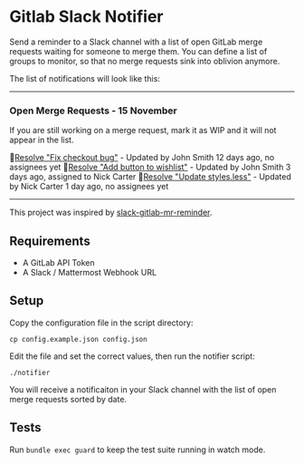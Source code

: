 # Gitlab Slack Notifier
Send a reminder to a Slack channel with a list of open GitLab merge requests waiting for someone to merge them. You can define a list of groups to monitor, so that no merge requests sink into oblivion anymore.

The list of notifications will look like this:

---
### Open Merge Requests - 15 November
If you are still working on a merge request, mark it as WIP and it will not appear in the list.

:closed_book:[Resolve "Fix checkout bug"](https://www.gitlab.com/example/checkout/merge_requests/1) - Updated by John Smith 12 days ago, no assignees yet
:orange_book:[Resolve "Add button to wishlist"](https://www.gitlab.com/example/wishlist/merge_requests/2) - Updated by John Smith 3 days ago, assigned to Nick Carter
:green_book:[Resolve "Update styles.less"](https://www.gitlab.com/example/wishlist/merge_requests/3) - Updated by Nick Carter 1 day ago, no assignees yet

---

This project was inspired by [slack-gitlab-mr-reminder](https://github.com/monokh/slack-gitlab-mr-reminder).

## Requirements
* A GitLab API Token
* A Slack / Mattermost Webhook URL

## Setup
Copy the configuration file in the script directory:
```
cp config.example.json config.json
```
Edit the file and set the correct values, then run the notifier script:
```
./notifier
```
You will receive a notificaiton in your Slack channel with the list of open merge requests sorted by date.

## Tests
Run `bundle exec guard` to keep the test suite running in watch mode.